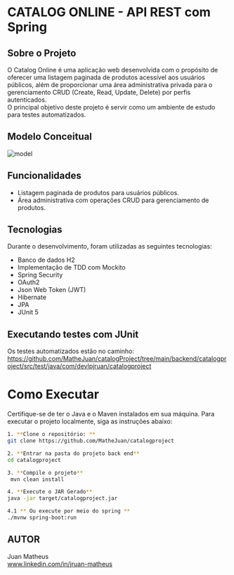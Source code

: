 # CATALOG ONLINE - API REST com Spring  
## Sobre o Projeto
O Catalog Online é uma aplicação web desenvolvida com o propósito de oferecer uma listagem paginada de produtos acessível aos usuários públicos,
além de proporcionar uma área administrativa privada para o gerenciamento CRUD (Create, Read, Update, Delete) por perfis autenticados.  
O principal objetivo deste projeto é servir como um ambiente de estudo para testes automatizados.  

## Modelo Conceitual
![model](https://github.com/MatheJuan/assets/blob/main/Model_CatalogProject.png)

## Funcionalidades
* Listagem paginada de produtos para usuários públicos.
* Área administrativa com operações CRUD para gerenciamento de produtos.
 
## Tecnologias
Durante o desenvolvimento, foram utilizadas as seguintes tecnologias:

* Banco de dados H2
* Implementação de TDD com Mockito
* Spring Security
* OAuth2
* Json Web Token (JWT)
* Hibernate
* JPA
* JUnit 5

## Executando testes com JUnit  
 Os testes automatizados estão no caminho:  
https://github.com/MatheJuan/catalogProject/tree/main/backend/catalogproject/src/test/java/com/devlpjruan/catalogproject

# Como Executar  
Certifique-se de ter o Java e o Maven instalados em sua máquina.
Para executar o projeto localmente, siga as instruções abaixo:  

``` bash
1. **Clone o repositório: **
git clone https://github.com/MatheJuan/catalogproject

2. **Entrar na pasta do projeto back end**
cd catalogproject

3. **Compile o projeto**
 mvn clean install

4. **Execute o JAR Gerado**
java -jar target/catalogproject.jar

4.1 ** Ou execute por meio do spring **
./mvnw spring-boot:run

```
## AUTOR
Juan Matheus  
www.linkedin.com/in/jruan-matheus
